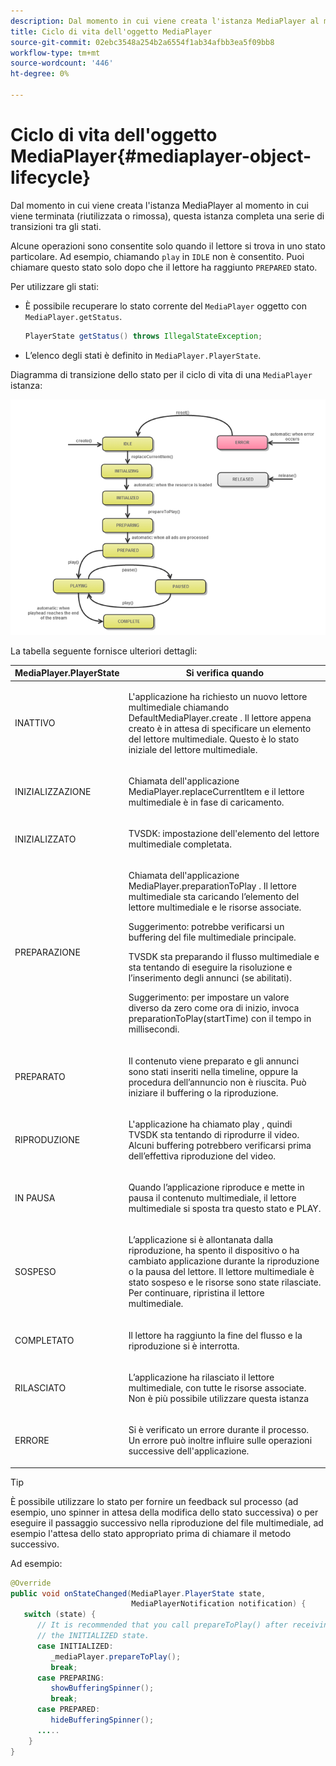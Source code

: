 ```yaml
---
description: Dal momento in cui viene creata l'istanza MediaPlayer al momento in cui viene terminata (riutilizzata o rimossa), questa istanza completa una serie di transizioni tra gli stati.
title: Ciclo di vita dell'oggetto MediaPlayer
source-git-commit: 02ebc3548a254b2a6554f1ab34afbb3ea5f09bb8
workflow-type: tm+mt
source-wordcount: '446'
ht-degree: 0%

---
```


# Ciclo di vita dell&#39;oggetto MediaPlayer{#mediaplayer-object-lifecycle}

Dal momento in cui viene creata l&#39;istanza MediaPlayer al momento in cui viene terminata (riutilizzata o rimossa), questa istanza completa una serie di transizioni tra gli stati.

Alcune operazioni sono consentite solo quando il lettore si trova in uno stato particolare. Ad esempio, chiamando `play` in `IDLE` non è consentito. Puoi chiamare questo stato solo dopo che il lettore ha raggiunto `PREPARED` stato.

Per utilizzare gli stati:

* È possibile recuperare lo stato corrente del `MediaPlayer` oggetto con `MediaPlayer.getStatus`.

  ```java
  PlayerState getStatus() throws IllegalStateException;
  ```

* L’elenco degli stati è definito in `MediaPlayer.PlayerState`.

Diagramma di transizione dello stato per il ciclo di vita di una `MediaPlayer` istanza:
<!--<a id="fig_1C55DE3F186F4B36AFFDCDE90379534C"></a>-->

![](assets/player-state-transitions-diagram-android_1.2_web.png)

La tabella seguente fornisce ulteriori dettagli:

<table id="table_426F0093E4214EA88CD72A7796B58DFD"> 
 <thead> 
  <tr> 
   <th colname="col1" class="entry"> MediaPlayer.PlayerState </th> 
   <th colname="col2" class="entry"> Si verifica quando </th> 
  </tr> 
 </thead>
 <tbody> 
  <tr> 
   <td colname="col1"> <span class="codeph"> INATTIVO </span> </td> 
   <td colname="col2"> <p>L'applicazione ha richiesto un nuovo lettore multimediale chiamando <span class="codeph"> DefaultMediaPlayer.create </span>. Il lettore appena creato è in attesa di specificare un elemento del lettore multimediale. Questo è lo stato iniziale del lettore multimediale. </p> </td> 
  </tr> 
  <tr> 
   <td colname="col1"> <span class="codeph"> INIZIALIZZAZIONE </span> </td> 
   <td colname="col2"> <p>Chiamata dell'applicazione <span class="codeph"> MediaPlayer.replaceCurrentItem </span>e il lettore multimediale è in fase di caricamento. </p> </td> 
  </tr> 
  <tr> 
   <td colname="col1"> <span class="codeph"> INIZIALIZZATO </span> </td> 
   <td colname="col2"> <p>TVSDK: impostazione dell'elemento del lettore multimediale completata. </p> </td> 
  </tr> 
  <tr> 
   <td colname="col1"> <span class="codeph"> PREPARAZIONE </span> </td> 
   <td colname="col2"> <p>Chiamata dell'applicazione <span class="codeph"> MediaPlayer.preparationToPlay </span>. Il lettore multimediale sta caricando l’elemento del lettore multimediale e le risorse associate. </p> <p>Suggerimento: potrebbe verificarsi un buffering del file multimediale principale. </p> <p>TVSDK sta preparando il flusso multimediale e sta tentando di eseguire la risoluzione e l’inserimento degli annunci (se abilitati). </p> <p>Suggerimento: per impostare un valore diverso da zero come ora di inizio, invoca <span class="codeph"> preparationToPlay(startTime) </span> con il tempo in millisecondi. </p> </td> 
  </tr> 
  <tr> 
   <td colname="col1"> <span class="codeph"> PREPARATO </span> </td> 
   <td colname="col2"> <p>Il contenuto viene preparato e gli annunci sono stati inseriti nella timeline, oppure la procedura dell’annuncio non è riuscita. Può iniziare il buffering o la riproduzione. </p> </td> 
  </tr> 
  <tr> 
   <td colname="col1"> <span class="codeph"> RIPRODUZIONE </span> </td> 
   <td colname="col2"> <p>L'applicazione ha chiamato <span class="codeph"> play </span>, quindi TVSDK sta tentando di riprodurre il video. Alcuni buffering potrebbero verificarsi prima dell’effettiva riproduzione del video. </p> </td> 
  </tr> 
  <tr> 
   <td colname="col1"> <span class="codeph"> IN PAUSA </span> </td> 
   <td colname="col2"> <p>Quando l’applicazione riproduce e mette in pausa il contenuto multimediale, il lettore multimediale si sposta tra questo stato e PLAY. </p> </td> 
  </tr> 
  <tr> 
   <td colname="col1"> <span class="codeph"> SOSPESO </span> </td> 
   <td colname="col2"> <p>L’applicazione si è allontanata dalla riproduzione, ha spento il dispositivo o ha cambiato applicazione durante la riproduzione o la pausa del lettore. Il lettore multimediale è stato sospeso e le risorse sono state rilasciate. Per continuare, ripristina il lettore multimediale. </p> </td> 
  </tr> 
  <tr> 
   <td colname="col1"> <span class="codeph"> COMPLETATO </span> </td> 
   <td colname="col2"> <p>Il lettore ha raggiunto la fine del flusso e la riproduzione si è interrotta. </p> </td> 
  </tr> 
  <tr> 
   <td colname="col1"> <span class="codeph"> RILASCIATO </span> </td> 
   <td colname="col2"> <p>L’applicazione ha rilasciato il lettore multimediale, con tutte le risorse associate. Non è più possibile utilizzare questa istanza </p> </td> 
  </tr> 
  <tr> 
   <td colname="col1"> <span class="codeph"> ERRORE </span> </td> 
   <td colname="col2"> <p>Si è verificato un errore durante il processo. Un errore può inoltre influire sulle operazioni successive dell'applicazione. </p> </td> 
  </tr> 
 </tbody> 
</table>

>[!TIP]
>
>È possibile utilizzare lo stato per fornire un feedback sul processo (ad esempio, uno spinner in attesa della modifica dello stato successiva) o per eseguire il passaggio successivo nella riproduzione del file multimediale, ad esempio l&#39;attesa dello stato appropriato prima di chiamare il metodo successivo.

Ad esempio:

```java
@Override 
public void onStateChanged(MediaPlayer.PlayerState state,  
                           MediaPlayerNotification notification) { 
   switch (state) { 
      // It is recommended that you call prepareToPlay() after receiving  
      // the INITIALIZED state. 
      case INITIALIZED: 
         _mediaPlayer.prepareToPlay(); 
         break; 
      case PREPARING: 
         showBufferingSpinner(); 
         break; 
      case PREPARED: 
         hideBufferingSpinner(); 
      ..... 
    } 
}
```
